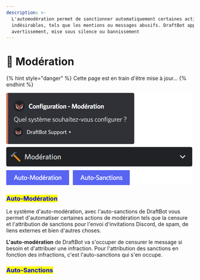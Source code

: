 ```yaml
---
description: >-
  L'automodération permet de sanctionner automatiquement certaines actions
  indésirables, tels que les mentions ou messages abusifs. DraftBot applique un
  avertissement, mise sous silence ou bannissement
---
```


# 🔨 Modération

{% hint style="danger" %}
Cette page est en train d'être mise à jour...
{% endhint %}

![](<../../.gitbook/assets/moderation/view.png>)

### <mark style="color:blue;">Auto-Modération</mark>

Le système d'auto-modération, avec l'auto-sanctions de DraftBot vous permet d'automatiser certaines actions de modération tels que la censure et l'attribution de sanctions pour l'envoi d'invitations Discord, de spam, de liens externes et bien d'autres choses.

**L'auto-modération** de DraftBot va s'occuper de censurer le message si besoin et d'attribuer une infraction. Pour l'attribution des sanctions en fonction des infractions, c'est l'auto-sanctions qui s'en occupe.

### <mark style="color:blue;">Auto-Sanctions</mark>
